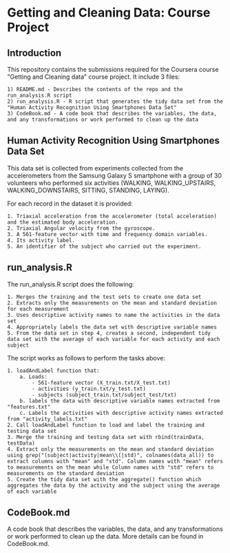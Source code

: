Getting and Cleaning Data: Course Project
=========================================

Introduction
------------
This repository contains the submissions required for the Coursera course "Getting and Cleaning data" course project.
It include 3 files:

	1) README.md - Describes the contents of the repo and the run_analysis.R script
	2) run_analysis.R - R script that generates the tidy data set from the "Human Activity Recognition Using Smartphones Data Set"
	3) CodeBook.md - A code book that describes the variables, the data, and any transformations or work performed to clean up the data


Human Activity Recognition Using Smartphones Data Set
-----------------------------------------------------
This data set is collected from experiments collected from the accelerometers from the Samsung Galaxy S smartphone with a group of 30 volunteers who performed six activities (WALKING, WALKING_UPSTAIRS, WALKING_DOWNSTAIRS, SITTING, STANDING, LAYING).

For each record in the dataset it is provided:

    1. Triaxial acceleration from the accelerometer (total acceleration) and the estimated body acceleration. 
    2. Triaxial Angular velocity from the gyroscope. 
    3. A 561-feature vector with time and frequency domain variables. 
    4. Its activity label. 
    5. An identifier of the subject who carried out the experiment.


run_analysis.R
--------------
The run_analysis.R script does the following:

    1. Merges the training and the test sets to create one data set
    2. Extracts only the measurements on the mean and standard deviation for each measurement
    3. Uses descriptive activity names to name the activities in the data set
    4. Appropriately labels the data set with descriptive variable names
    5. From the data set in step 4, creates a second, independent tidy data set with the average of each variable for each activity and each subject

The script works as follows to perform the tasks above:

    1. loadAndLabel function that:
        a. Loads:
	        - 561-feature vector (X_train.txt/X_test.txt)
	        - activities (y_train.txt/y_test.txt)
	        - subjects (subject_train.txt/subject_test/txt)
	    b. labels the data with descriptive variable names extracted from "features.txt"
	    c. Labels the activities with descriptive activity names extracted from "activity_labels.txt"
    2. Call loadAndLabel function to load and label the training and testing data set
    3. Merge the training and testing data set with rbind(trainData, testData)
    4. Extract only the measurements on the mean and standard deviation using grep("(subject|activity|mean\\(|std)", colnames(data_all)) to extract columns with "mean" and "std". Column names with "mean" refers to measurements on the mean while Column names with "std" refers to measurements on the standard deviation
    5. Create the tidy data set with the aggregate() function which aggregates the data by the activity and the subject using the average of each variable


CodeBook.md
-----------
A code book that describes the variables, the data, and any transformations or work performed to clean up the data. More details can be found in CodeBook.md. 